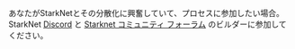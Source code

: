 あなたがStarkNetとその分散化に興奮していて、プロセスに参加したい場合。 StarkNet [Discord](https://starknet.io/discord) と [Starknet コミュニティ フォーラム](https://community.starknet.io/) のビルダーに参加してください。